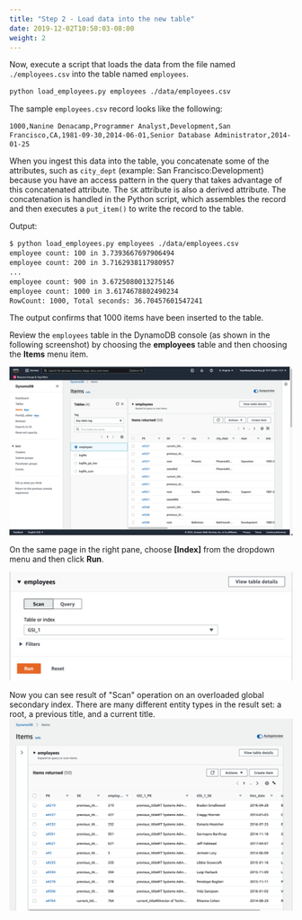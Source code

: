 ```yaml
---
title: "Step 2 - Load data into the new table"
date: 2019-12-02T10:50:03-08:00
weight: 2
---
```


Now, execute a script that loads the data from the file named `./employees.csv` into the table named `employees`.

```bash
python load_employees.py employees ./data/employees.csv
```

The sample `employees.csv` record looks like the following:

```csv
1000,Nanine Denacamp,Programmer Analyst,Development,San Francisco,CA,1981-09-30,2014-06-01,Senior Database Administrator,2014-01-25
```

When you ingest this data into the table, you concatenate some of the attributes, such as `city_dept` (example: San Francisco\:Development) because you have an access pattern in the query that takes advantage of this concatenated attribute. The `SK` attribute is also a derived attribute. The concatenation is handled in the Python script, which assembles the record and then executes a `put_item()` to write the record to the table.

Output:

```txt
$ python load_employees.py employees ./data/employees.csv
employee count: 100 in 3.7393667697906494
employee count: 200 in 3.7162938117980957
...
employee count: 900 in 3.6725080013275146
employee count: 1000 in 3.6174678802490234
RowCount: 1000, Total seconds: 36.70457601547241
```

The output confirms that 1000 items have been inserted to the table.

Review the `employees` table in the DynamoDB console (as shown in the following screenshot) by choosing the **employees** table and then choosing the **Items** menu item.

![Employees table](/static/images/employeestablenew.png)

On the same page in the right pane, choose **[Index]** from the dropdown menu and then click **Run**.

![Searching the GSI](/static/images/awsconsolescan.png)

Now you can see result of "Scan" operation on an overloaded global secondary index. There are many different entity types in the result set: a root, a previous title, and a current title.
![Global Secondary Index](/static/images/employees-scan-GSI.png)

